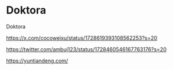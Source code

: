 # Doktora
Doktora

https://x.com/cocoweixu/status/1728619393108562253?s=20

https://twitter.com/ambuj123/status/1728460546167763176?s=20

https://yuntiandeng.com/
